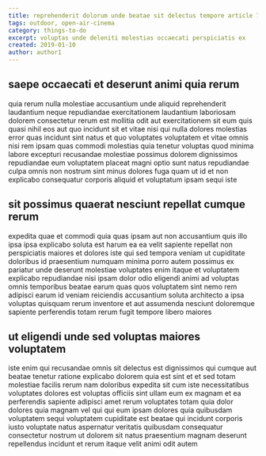 ```yaml
---
title: reprehenderit dolorum unde beatae sit delectus tempore article 7411
tags: outdoor, open-air-cinema
category: things-to-do
excerpt: voluptas unde deleniti molestias occaecati perspiciatis ex
created: 2019-01-10
author: author1
---
```


## saepe occaecati et deserunt animi quia rerum

quia rerum nulla molestiae accusantium unde aliquid reprehenderit laudantium neque repudiandae exercitationem laudantium laboriosam dolorem consectetur rerum est mollitia odit aut exercitationem sit eum quis quasi nihil eos aut quo incidunt sit et vitae nisi qui nulla dolores molestias error quas incidunt sint natus et quo voluptates voluptatem et vitae omnis nisi rem ipsam quas commodi molestias quia tenetur voluptas quod minima labore excepturi recusandae molestiae possimus dolorem dignissimos repudiandae eum voluptatem placeat magni optio sunt natus repudiandae culpa omnis non nostrum sint minus dolores fuga quam ut id et non explicabo consequatur corporis aliquid et voluptatum ipsam sequi iste

## sit possimus quaerat nesciunt repellat cumque rerum

expedita quae et commodi quia quas ipsam aut non accusantium quis illo ipsa ipsa explicabo soluta est harum ea ea velit sapiente repellat non perspiciatis maiores et dolores iste qui sed tempora veniam ut cupiditate doloribus id praesentium numquam minima porro autem possimus ex pariatur unde deserunt molestiae voluptates enim itaque et voluptatem explicabo repudiandae nisi ipsam dolor odio eligendi animi ad voluptas omnis temporibus beatae earum quas quos voluptatem sint nemo rem adipisci earum id veniam reiciendis accusantium soluta architecto a ipsa voluptas quisquam rerum inventore et aut assumenda nesciunt doloremque sapiente perferendis totam rerum fugit tempore libero maiores

## ut eligendi unde sed voluptas maiores voluptatem

iste enim qui recusandae omnis sit delectus est dignissimos qui cumque aut beatae tenetur ratione explicabo dolorem quia est sint et et sed totam molestiae facilis rerum nam doloribus expedita sit cum iste necessitatibus voluptates dolores est voluptas officiis sint ullam eum ex magnam et ea perferendis sapiente adipisci amet rerum voluptates totam quia dolor dolores quia magnam vel qui qui eum ipsam dolores quia quibusdam voluptatem sequi voluptatem cupiditate est beatae qui incidunt corporis iusto voluptate natus aspernatur veritatis quibusdam consequatur consectetur nostrum ut dolorem sit natus praesentium magnam deserunt repellendus incidunt et rerum itaque velit animi odit autem
